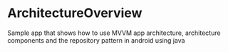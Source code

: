 # ArchitectureOverview
Sample app that shows how to use MVVM app architecture, architecture components and the repository pattern in android using java
